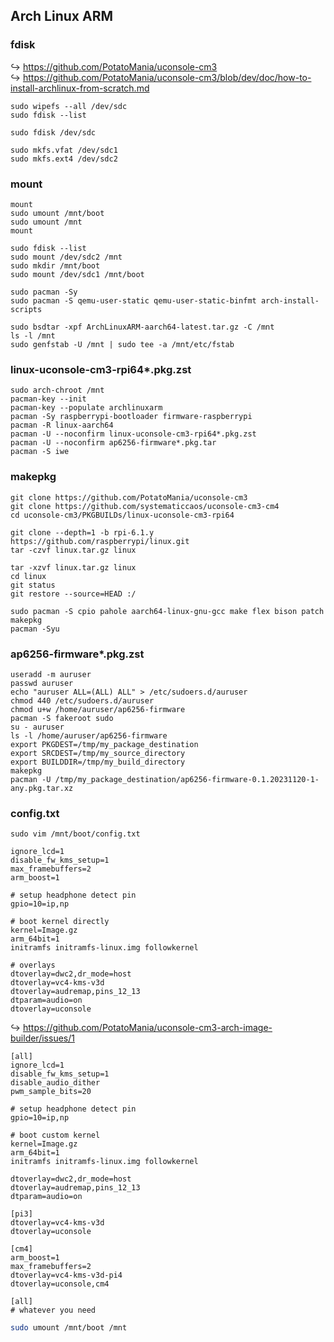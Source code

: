 ## Arch Linux ARM

### fdisk

↪ https://github.com/PotatoMania/uconsole-cm3  
↪ https://github.com/PotatoMania/uconsole-cm3/blob/dev/doc/how-to-install-archlinux-from-scratch.md

```
sudo wipefs --all /dev/sdc
sudo fdisk --list
```

```
sudo fdisk /dev/sdc
```

```
sudo mkfs.vfat /dev/sdc1
sudo mkfs.ext4 /dev/sdc2
```
### mount

```
mount
sudo umount /mnt/boot
sudo umount /mnt
mount
```

```
sudo fdisk --list
sudo mount /dev/sdc2 /mnt
sudo mkdir /mnt/boot
sudo mount /dev/sdc1 /mnt/boot
```

```
sudo pacman -Sy
sudo pacman -S qemu-user-static qemu-user-static-binfmt arch-install-scripts
```

```
sudo bsdtar -xpf ArchLinuxARM-aarch64-latest.tar.gz -C /mnt
ls -l /mnt
sudo genfstab -U /mnt | sudo tee -a /mnt/etc/fstab
```
### linux-uconsole-cm3-rpi64*.pkg.zst

```
sudo arch-chroot /mnt
pacman-key --init
pacman-key --populate archlinuxarm
pacman -Sy raspberrypi-bootloader firmware-raspberrypi
pacman -R linux-aarch64
pacman -U --noconfirm linux-uconsole-cm3-rpi64*.pkg.zst
pacman -U --noconfirm ap6256-firmware*.pkg.tar
pacman -S iwe
```
### makepkg

```
git clone https://github.com/PotatoMania/uconsole-cm3
git clone https://github.com/systematiccaos/uconsole-cm3-cm4
cd uconsole-cm3/PKGBUILDs/linux-uconsole-cm3-rpi64
```

```
git clone --depth=1 -b rpi-6.1.y https://github.com/raspberrypi/linux.git
tar -czvf linux.tar.gz linux
```

```
tar -xzvf linux.tar.gz linux
cd linux
git status
git restore --source=HEAD :/
```

```
sudo pacman -S cpio pahole aarch64-linux-gnu-gcc make flex bison patch
makepkg
pacman -Syu
```

### ap6256-firmware*.pkg.zst

```
useradd -m auruser
passwd auruser
echo "auruser ALL=(ALL) ALL" > /etc/sudoers.d/auruser
chmod 440 /etc/sudoers.d/auruser
chmod u+w /home/auruser/ap6256-firmware
pacman -S fakeroot sudo
su - auruser
ls -l /home/auruser/ap6256-firmware
export PKGDEST=/tmp/my_package_destination
export SRCDEST=/tmp/my_source_directory
export BUILDDIR=/tmp/my_build_directory
makepkg
pacman -U /tmp/my_package_destination/ap6256-firmware-0.1.20231120-1-any.pkg.tar.xz

```
### config.txt

```
sudo vim /mnt/boot/config.txt
```

```
ignore_lcd=1
disable_fw_kms_setup=1
max_framebuffers=2
arm_boost=1

# setup headphone detect pin
gpio=10=ip,np

# boot kernel directly
kernel=Image.gz
arm_64bit=1
initramfs initramfs-linux.img followkernel

# overlays
dtoverlay=dwc2,dr_mode=host
dtoverlay=vc4-kms-v3d
dtoverlay=audremap,pins_12_13
dtparam=audio=on
dtoverlay=uconsole
```

↪ https://github.com/PotatoMania/uconsole-cm3-arch-image-builder/issues/1

```
[all]
ignore_lcd=1
disable_fw_kms_setup=1
disable_audio_dither
pwm_sample_bits=20

# setup headphone detect pin
gpio=10=ip,np

# boot custom kernel
kernel=Image.gz
arm_64bit=1
initramfs initramfs-linux.img followkernel

dtoverlay=dwc2,dr_mode=host
dtoverlay=audremap,pins_12_13
dtparam=audio=on

[pi3]
dtoverlay=vc4-kms-v3d
dtoverlay=uconsole

[cm4]
arm_boost=1
max_framebuffers=2
dtoverlay=vc4-kms-v3d-pi4
dtoverlay=uconsole,cm4

[all]
# whatever you need
```

```sh
sudo umount /mnt/boot /mnt
```

